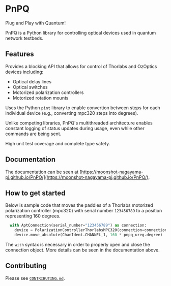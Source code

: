 # PnPQ

Plug and Play with Quantum!

PnPQ is a Python library for controlling optical devices used in quantum network testbeds.

## Features

Provides a blocking API that allows for control of Thorlabs and OzOptics devices including:
- Optical delay lines
- Optical switches
- Motorized polarization controllers
- Motorized rotation mounts

Uses the Python `pint` library to enable convertion between steps for each individual device (e.g., converting mpc320 steps into degrees).

Unlike competing libraries, PnPQ's multithreaded architecture enables constant logging of status updates during usage, even while other commands are being sent.

High unit test coverage and complete type safety.

## Documentation

The documentation can be seen at [https://moonshot-nagayama-pj.github.io/PnPQ/](https://moonshot-nagayama-pj.github.io/PnPQ/).

## How to get started

Below is sample code that moves the paddles of a Thorlabs motorized polarization controller (mpc320) with serial number `123456789` to a position representing 160 degrees.
```py
  with AptConnection(serial_number="123456789") as connection:
    device = PolarizationControllerThorlabsMPC320(connection=connection)
    device.move_absolute(ChanIdent.CHANNEL_1, 160 * pnpq_ureg.degree)
```
The `with` syntax is necessary in order to properly open and close the connection object. More details can be seen in the documentation above.

## Contributing

Please see [`CONTRIBUTING.md`](https://github.com/moonshot-nagayama-pj/public-documents/blob/main/CODE_OF_CONDUCT.md).
